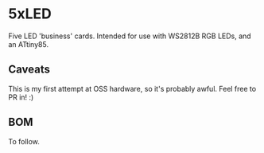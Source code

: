 # 5xLED
Five LED 'business' cards. Intended for use with WS2812B RGB LEDs, and an ATtiny85.

## Caveats
This is my first attempt at OSS hardware, so it's probably awful. Feel free to PR in! :)

## BOM
To follow.
